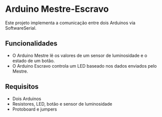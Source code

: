 # Arduino Mestre-Escravo
Este projeto implementa a comunicação entre dois Arduinos via SoftwareSerial.

## Funcionalidades
- O Arduino Mestre lê os valores de um sensor de luminosidade e o estado de um botão.
- O Arduino Escravo controla um LED baseado nos dados enviados pelo Mestre.

## Requisitos
- Dois Arduinos
- Resistores, LED, botão e sensor de luminosidade
- Protoboard e jumpers
